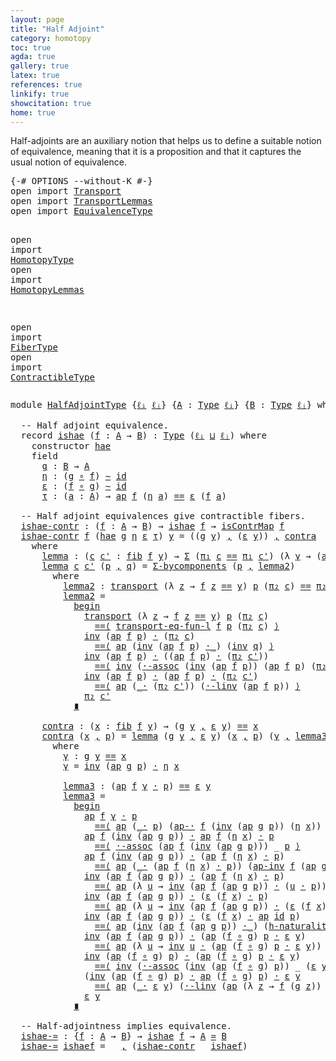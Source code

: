 ```yaml
---
layout: page
title: "Half Adjoint"
category: homotopy
toc: true
agda: true
gallery: true
latex: true
references: true
linkify: true
showcitation: true
home: true
---
```


Half-adjoints are an auxiliary notion that helps us to define a suitable notion
of equivalence, meaning that it is a proposition and that it captures the usual
notion of equivalence.

<div class="hide" >
<pre class="Agda">
<a id="389" class="Symbol">{-#</a> <a id="393" class="Keyword">OPTIONS</a> <a id="401" class="Pragma">--without-K</a> <a id="413" class="Symbol">#-}</a>
<a id="417" class="Keyword">open</a> <a id="422" class="Keyword">import</a> <a id="429" href="Transport.html" class="Module">Transport</a>
<a id="439" class="Keyword">open</a> <a id="444" class="Keyword">import</a> <a id="451" href="TransportLemmas.html" class="Module">TransportLemmas</a>
<a id="467" class="Keyword">open</a> <a id="472" class="Keyword">import</a> <a id="479" href="EquivalenceType.html" class="Module">EquivalenceType</a>

<a id="496" class="Keyword">open</a> <a id="501" class="Keyword">import</a> <a id="508" href="HomotopyType.html" class="Module">HomotopyType</a>
<a id="521" class="Keyword">open</a> <a id="526" class="Keyword">import</a> <a id="533" href="HomotopyLemmas.html" class="Module">HomotopyLemmas</a>

<a id="549" class="Keyword">open</a> <a id="554" class="Keyword">import</a> <a id="561" href="FiberType.html" class="Module">FiberType</a>
<a id="571" class="Keyword">open</a> <a id="576" class="Keyword">import</a> <a id="583" href="ContractibleType.html" class="Module">ContractibleType</a>
</pre>
</div>

<pre class="Agda">
<a id="632" class="Keyword">module</a> <a id="639" href="HalfAdjointType.html" class="Module">HalfAdjointType</a> <a id="655" class="Symbol">{</a><a id="656" href="HalfAdjointType.html#656" class="Bound">ℓᵢ</a> <a id="659" href="HalfAdjointType.html#659" class="Bound">ℓⱼ</a><a id="661" class="Symbol">}</a> <a id="663" class="Symbol">{</a><a id="664" href="HalfAdjointType.html#664" class="Bound">A</a> <a id="666" class="Symbol">:</a> <a id="668" href="Intro.html#1442" class="Function">Type</a> <a id="673" href="HalfAdjointType.html#656" class="Bound">ℓᵢ</a><a id="675" class="Symbol">}</a> <a id="677" class="Symbol">{</a><a id="678" href="HalfAdjointType.html#678" class="Bound">B</a> <a id="680" class="Symbol">:</a> <a id="682" href="Intro.html#1442" class="Function">Type</a> <a id="687" href="HalfAdjointType.html#659" class="Bound">ℓⱼ</a><a id="689" class="Symbol">}</a> <a id="691" class="Keyword">where</a>

  <a id="700" class="Comment">-- Half adjoint eq</a><a id="718" class="Comment">u</a><a id="719" class="Comment">i</a><a id="720" class="Comment">v</a><a id="721" class="Comment">ale</a><a id="724" class="Comment">n</a><a id="725" class="Comment">c</a><a id="726" class="Comment">e.</a><a id="728" class="Function">
  re</a><a id="733" class="Keyword">c</a><a id="734" class="Bound">o</a><a id="735" class="Keyword">rd</a> <a id="ishae"></a><a id="738" href="HalfAdjointType.html#738" class="Record">ishae</a> <a id="744" class="Symbol">(</a><a id="745" href="HalfAdjointType.html#745" class="Bound">f</a> <a id="747" class="Symbol">:</a> <a id="749" href="HalfAdjointType.html#664" class="Bound">A</a> <a id="751" class="Symbol">→</a> <a id="753" href="HalfAdjointType.html#678" class="Bound">B</a><a id="754" class="Symbol">)</a> <a id="756" class="Symbol">:</a> <a id="758" href="Intro.html#1442" class="Function">Type</a> <a id="763" class="Symbol">(</a><a id="764" href="HalfAdjointType.html#656" class="Bound">ℓᵢ</a> <a id="767" href="Agda.Primitive.html#657" class="Primitive Operator">⊔</a> <a id="769" href="HalfAdjointType.html#659" class="Bound">ℓⱼ</a><a id="771" class="Symbol">)</a> <a id="773" class="Keyword">where</a>
    <a id="783" class="Keyword">constructor</a> <a id="ishae.hae"></a><a id="795" href="HalfAdjointType.html#795" class="InductiveConstructor">hae</a>
    <a id="803" class="Keyword">field</a>
      <a id="ishae.g"></a><a id="815" href="HalfAdjointType.html#815" class="Field">g</a> <a id="817" class="Symbol">:</a> <a id="819" href="HalfAdjointType.html#678" class="Bound">B</a> <a id="821" class="Symbol">→</a> <a id="823" href="HalfAdjointType.html#664" class="Bound">A</a>
      <a id="ishae.η"></a><a id="831" href="HalfAdjointType.html#831" class="Field">η</a> <a id="833" class="Symbol">:</a> <a id="835" class="Symbol">(</a><a id="836" href="HalfAdjointType.html#815" class="Field">g</a> <a id="838" href="BasicFunctions.html#910" class="Function Operator">∘</a> <a id="840" href="HalfAdjointType.html#745" class="Bound">f</a><a id="841" class="Symbol">)</a> <a id="843" href="HomotopyType.html#987" class="Function Operator">∼</a> <a id="845" href="BasicFunctions.html#364" class="Function">id</a>
      <a id="ishae.ε"></a><a id="854" href="HalfAdjointType.html#854" class="Field">ε</a> <a id="856" class="Symbol">:</a> <a id="858" class="Symbol">(</a><a id="859" href="HalfAdjointType.html#745" class="Bound">f</a> <a id="861" href="BasicFunctions.html#910" class="Function Operator">∘</a> <a id="863" href="HalfAdjointType.html#815" class="Field">g</a><a id="864" class="Symbol">)</a> <a id="866" href="HomotopyType.html#987" class="Function Operator">∼</a> <a id="868" href="BasicFunctions.html#364" class="Function">id</a>
      <a id="ishae.τ"></a><a id="877" href="HalfAdjointType.html#877" class="Field">τ</a> <a id="879" class="Symbol">:</a> <a id="881" class="Symbol">(</a><a id="882" href="HalfAdjointType.html#882" class="Bound">a</a> <a id="884" class="Symbol">:</a> <a id="886" href="HalfAdjointType.html#664" class="Bound">A</a><a id="887" class="Symbol">)</a> <a id="889" class="Symbol">→</a> <a id="891" href="AlgebraOnPaths.html#454" class="Function">ap</a> <a id="894" href="HalfAdjointType.html#745" class="Bound">f</a> <a id="896" class="Symbol">(</a><a id="897" href="HalfAdjointType.html#831" class="Field">η</a> <a id="899" href="HalfAdjointType.html#882" class="Bound">a</a><a id="900" class="Symbol">)</a> <a id="902" href="EqualityType.html#931" class="Datatype Operator">==</a> <a id="905" href="HalfAdjointType.html#854" class="Field">ε</a> <a id="907" class="Symbol">(</a><a id="908" href="HalfAdjointType.html#745" class="Bound">f</a> <a id="910" href="HalfAdjointType.html#882" class="Bound">a</a><a id="911" class="Symbol">)</a>

  <a id="916" class="Comment">-- Half adjoint equivalences give contractible fibers.</a>
  <a id="ishae-contr"></a><a id="973" href="HalfAdjointType.html#973" class="Function">ishae-contr</a> <a id="985" class="Symbol">:</a> <a id="987" class="Symbol">(</a><a id="988" href="HalfAdjointType.html#988" class="Bound">f</a> <a id="990" class="Symbol">:</a> <a id="992" href="HalfAdjointType.html#664" class="Bound">A</a> <a id="994" class="Symbol">→</a> <a id="996" href="HalfAdjointType.html#678" class="Bound">B</a><a id="997" class="Symbol">)</a> <a id="999" class="Symbol">→</a> <a id="1001" href="HalfAdjointType.html#738" class="Record">ishae</a> <a id="1007" href="HalfAdjointType.html#988" class="Bound">f</a> <a id="1009" class="Symbol">→</a> <a id="1011" href="ContractibleType.html#1048" class="Function">isContrMap</a> <a id="1022" href="HalfAdjointType.html#988" class="Bound">f</a>
  <a id="1026" href="HalfAdjointType.html#973" class="Function">ishae-contr</a> <a id="1038" href="HalfAdjointType.html#1038" class="Bound">f</a> <a id="1040" class="Symbol">(</a><a id="1041" href="HalfAdjointType.html#795" class="InductiveConstructor">hae</a> <a id="1045" href="HalfAdjointType.html#1045" class="Bound">g</a> <a id="1047" href="HalfAdjointType.html#1047" class="Bound">η</a> <a id="1049" href="HalfAdjointType.html#1049" class="Bound">ε</a> <a id="1051" href="HalfAdjointType.html#1051" class="Bound">τ</a><a id="1052" class="Symbol">)</a> <a id="1054" href="HalfAdjointType.html#1054" class="Bound">y</a> <a id="1056" class="Symbol">=</a> <a id="1058" class="Symbol">((</a><a id="1060" href="HalfAdjointType.html#1045" class="Bound">g</a> <a id="1062" href="HalfAdjointType.html#1054" class="Bound">y</a><a id="1063" class="Symbol">)</a> <a id="1065" href="BasicTypes.html#1479" class="InductiveConstructor Operator">,</a> <a id="1067" class="Symbol">(</a><a id="1068" href="HalfAdjointType.html#1049" class="Bound">ε</a> <a id="1070" href="HalfAdjointType.html#1054" class="Bound">y</a><a id="1071" class="Symbol">))</a> <a id="1074" href="BasicTypes.html#1479" class="InductiveConstructor Operator">,</a> <a id="1076" href="HalfAdjointType.html#1809" class="Function">contra</a>
    <a id="1087" class="Keyword">where</a>
      <a id="1099" href="HalfAdjointType.html#1099" class="Function">lemma</a> <a id="1105" class="Symbol">:</a> <a id="1107" class="Symbol">(</a><a id="1108" href="HalfAdjointType.html#1108" class="Bound">c</a> <a id="1110" href="HalfAdjointType.html#1110" class="Bound">c&#39;</a> <a id="1113" class="Symbol">:</a> <a id="1115" href="FiberType.html#434" class="Function">fib</a> <a id="1119" href="HalfAdjointType.html#1038" class="Bound">f</a> <a id="1121" href="HalfAdjointType.html#1054" class="Bound">y</a><a id="1122" class="Symbol">)</a> <a id="1124" class="Symbol">→</a> <a id="1126" href="BasicTypes.html#1401" class="Record">Σ</a> <a id="1128" class="Symbol">(</a><a id="1129" href="BasicTypes.html#1495" class="Field">π₁</a> <a id="1132" href="HalfAdjointType.html#1108" class="Bound">c</a> <a id="1134" href="EqualityType.html#931" class="Datatype Operator">==</a> <a id="1137" href="BasicTypes.html#1495" class="Field">π₁</a> <a id="1140" href="HalfAdjointType.html#1110" class="Bound">c&#39;</a><a id="1142" class="Symbol">)</a> <a id="1144" class="Symbol">(λ</a> <a id="1147" href="HalfAdjointType.html#1147" class="Bound">γ</a> <a id="1149" class="Symbol">→</a> <a id="1151" class="Symbol">(</a><a id="1152" href="AlgebraOnPaths.html#454" class="Function">ap</a> <a id="1155" href="HalfAdjointType.html#1038" class="Bound">f</a> <a id="1157" href="HalfAdjointType.html#1147" class="Bound">γ</a><a id="1158" class="Symbol">)</a> <a id="1160" href="EqualityType.html#2151" class="Function Operator">·</a> <a id="1162" href="BasicTypes.html#1506" class="Field">π₂</a> <a id="1165" href="HalfAdjointType.html#1110" class="Bound">c&#39;</a> <a id="1168" href="EqualityType.html#931" class="Datatype Operator">==</a> <a id="1171" href="BasicTypes.html#1506" class="Field">π₂</a> <a id="1174" href="HalfAdjointType.html#1108" class="Bound">c</a><a id="1175" class="Symbol">)</a> <a id="1177" class="Symbol">→</a> <a id="1179" href="HalfAdjointType.html#1108" class="Bound">c</a> <a id="1181" href="EqualityType.html#931" class="Datatype Operator">==</a> <a id="1184" href="HalfAdjointType.html#1110" class="Bound">c&#39;</a>
      <a id="1193" href="HalfAdjointType.html#1099" class="Function">lemma</a> <a id="1199" href="HalfAdjointType.html#1199" class="Bound">c</a> <a id="1201" href="HalfAdjointType.html#1201" class="Bound">c&#39;</a> <a id="1204" class="Symbol">(</a><a id="1205" href="HalfAdjointType.html#1205" class="Bound">p</a> <a id="1207" href="BasicTypes.html#1479" class="InductiveConstructor Operator">,</a> <a id="1209" href="HalfAdjointType.html#1209" class="Bound">q</a><a id="1210" class="Symbol">)</a> <a id="1212" class="Symbol">=</a> <a id="1214" href="TransportLemmas.html#8769" class="Function">Σ-bycomponents</a> <a id="1229" class="Symbol">(</a><a id="1230" href="HalfAdjointType.html#1205" class="Bound">p</a> <a id="1232" href="BasicTypes.html#1479" class="InductiveConstructor Operator">,</a> <a id="1234" href="HalfAdjointType.html#1266" class="Function">lemma2</a><a id="1240" class="Symbol">)</a>
        <a id="1250" class="Keyword">where</a>
          <a id="1266" href="HalfAdjointType.html#1266" class="Function">lemma2</a> <a id="1273" class="Symbol">:</a> <a id="1275" href="Transport.html#473" class="Function">transport</a> <a id="1285" class="Symbol">(λ</a> <a id="1288" href="HalfAdjointType.html#1288" class="Bound">z</a> <a id="1290" class="Symbol">→</a> <a id="1292" href="HalfAdjointType.html#1038" class="Bound">f</a> <a id="1294" href="HalfAdjointType.html#1288" class="Bound">z</a> <a id="1296" href="EqualityType.html#931" class="Datatype Operator">==</a> <a id="1299" href="HalfAdjointType.html#1054" class="Bound">y</a><a id="1300" class="Symbol">)</a> <a id="1302" href="HalfAdjointType.html#1205" class="Bound">p</a> <a id="1304" class="Symbol">(</a><a id="1305" href="BasicTypes.html#1506" class="Field">π₂</a> <a id="1308" href="HalfAdjointType.html#1199" class="Bound">c</a><a id="1309" class="Symbol">)</a> <a id="1311" href="EqualityType.html#931" class="Datatype Operator">==</a> <a id="1314" href="BasicTypes.html#1506" class="Field">π₂</a> <a id="1317" href="HalfAdjointType.html#1201" class="Bound">c&#39;</a>
          <a id="1330" href="HalfAdjointType.html#1266" class="Function">lemma2</a> <a id="1337" class="Symbol">=</a>
            <a id="1351" href="EqualityType.html#4279" class="Function Operator">begin</a>
              <a id="1371" href="Transport.html#473" class="Function">transport</a> <a id="1381" class="Symbol">(λ</a> <a id="1384" href="HalfAdjointType.html#1384" class="Bound">z</a> <a id="1386" class="Symbol">→</a> <a id="1388" href="HalfAdjointType.html#1038" class="Bound">f</a> <a id="1390" href="HalfAdjointType.html#1384" class="Bound">z</a> <a id="1392" href="EqualityType.html#931" class="Datatype Operator">==</a> <a id="1395" href="HalfAdjointType.html#1054" class="Bound">y</a><a id="1396" class="Symbol">)</a> <a id="1398" href="HalfAdjointType.html#1205" class="Bound">p</a> <a id="1400" class="Symbol">(</a><a id="1401" href="BasicTypes.html#1506" class="Field">π₂</a> <a id="1404" href="HalfAdjointType.html#1199" class="Bound">c</a><a id="1405" class="Symbol">)</a>
                <a id="1423" href="EqualityType.html#4007" class="Function Operator">==⟨</a> <a id="1427" href="TransportLemmas.html#3132" class="Function">transport-eq-fun-l</a> <a id="1446" href="HalfAdjointType.html#1038" class="Bound">f</a> <a id="1448" href="HalfAdjointType.html#1205" class="Bound">p</a> <a id="1450" class="Symbol">(</a><a id="1451" href="BasicTypes.html#1506" class="Field">π₂</a> <a id="1454" href="HalfAdjointType.html#1199" class="Bound">c</a><a id="1455" class="Symbol">)</a> <a id="1457" href="EqualityType.html#4007" class="Function Operator">⟩</a>
              <a id="1473" href="EqualityType.html#2412" class="Function">inv</a> <a id="1477" class="Symbol">(</a><a id="1478" href="AlgebraOnPaths.html#454" class="Function">ap</a> <a id="1481" href="HalfAdjointType.html#1038" class="Bound">f</a> <a id="1483" href="HalfAdjointType.html#1205" class="Bound">p</a><a id="1484" class="Symbol">)</a> <a id="1486" href="EqualityType.html#2151" class="Function Operator">·</a> <a id="1488" class="Symbol">(</a><a id="1489" href="BasicTypes.html#1506" class="Field">π₂</a> <a id="1492" href="HalfAdjointType.html#1199" class="Bound">c</a><a id="1493" class="Symbol">)</a>
                <a id="1511" href="EqualityType.html#4007" class="Function Operator">==⟨</a> <a id="1515" href="AlgebraOnPaths.html#454" class="Function">ap</a> <a id="1518" class="Symbol">(</a><a id="1519" href="EqualityType.html#2412" class="Function">inv</a> <a id="1523" class="Symbol">(</a><a id="1524" href="AlgebraOnPaths.html#454" class="Function">ap</a> <a id="1527" href="HalfAdjointType.html#1038" class="Bound">f</a> <a id="1529" href="HalfAdjointType.html#1205" class="Bound">p</a><a id="1530" class="Symbol">)</a> <a id="1532" href="EqualityType.html#2151" class="Function Operator">·_</a><a id="1534" class="Symbol">)</a> <a id="1536" class="Symbol">(</a><a id="1537" href="EqualityType.html#2412" class="Function">inv</a> <a id="1541" href="HalfAdjointType.html#1209" class="Bound">q</a><a id="1542" class="Symbol">)</a> <a id="1544" href="EqualityType.html#4007" class="Function Operator">⟩</a>
              <a id="1560" href="EqualityType.html#2412" class="Function">inv</a> <a id="1564" class="Symbol">(</a><a id="1565" href="AlgebraOnPaths.html#454" class="Function">ap</a> <a id="1568" href="HalfAdjointType.html#1038" class="Bound">f</a> <a id="1570" href="HalfAdjointType.html#1205" class="Bound">p</a><a id="1571" class="Symbol">)</a> <a id="1573" href="EqualityType.html#2151" class="Function Operator">·</a> <a id="1575" class="Symbol">((</a><a id="1577" href="AlgebraOnPaths.html#454" class="Function">ap</a> <a id="1580" href="HalfAdjointType.html#1038" class="Bound">f</a> <a id="1582" href="HalfAdjointType.html#1205" class="Bound">p</a><a id="1583" class="Symbol">)</a> <a id="1585" href="EqualityType.html#2151" class="Function Operator">·</a> <a id="1587" class="Symbol">(</a><a id="1588" href="BasicTypes.html#1506" class="Field">π₂</a> <a id="1591" href="HalfAdjointType.html#1201" class="Bound">c&#39;</a><a id="1593" class="Symbol">))</a>
                <a id="1612" href="EqualityType.html#4007" class="Function Operator">==⟨</a> <a id="1616" href="EqualityType.html#2412" class="Function">inv</a> <a id="1620" class="Symbol">(</a><a id="1621" href="AlgebraOnPaths.html#3569" class="Function">·-assoc</a> <a id="1629" class="Symbol">(</a><a id="1630" href="EqualityType.html#2412" class="Function">inv</a> <a id="1634" class="Symbol">(</a><a id="1635" href="AlgebraOnPaths.html#454" class="Function">ap</a> <a id="1638" href="HalfAdjointType.html#1038" class="Bound">f</a> <a id="1640" href="HalfAdjointType.html#1205" class="Bound">p</a><a id="1641" class="Symbol">))</a> <a id="1644" class="Symbol">(</a><a id="1645" href="AlgebraOnPaths.html#454" class="Function">ap</a> <a id="1648" href="HalfAdjointType.html#1038" class="Bound">f</a> <a id="1650" href="HalfAdjointType.html#1205" class="Bound">p</a><a id="1651" class="Symbol">)</a> <a id="1653" class="Symbol">(</a><a id="1654" href="BasicTypes.html#1506" class="Field">π₂</a> <a id="1657" href="HalfAdjointType.html#1201" class="Bound">c&#39;</a><a id="1659" class="Symbol">))</a> <a id="1662" href="EqualityType.html#4007" class="Function Operator">⟩</a>
              <a id="1678" href="EqualityType.html#2412" class="Function">inv</a> <a id="1682" class="Symbol">(</a><a id="1683" href="AlgebraOnPaths.html#454" class="Function">ap</a> <a id="1686" href="HalfAdjointType.html#1038" class="Bound">f</a> <a id="1688" href="HalfAdjointType.html#1205" class="Bound">p</a><a id="1689" class="Symbol">)</a> <a id="1691" href="EqualityType.html#2151" class="Function Operator">·</a> <a id="1693" class="Symbol">(</a><a id="1694" href="AlgebraOnPaths.html#454" class="Function">ap</a> <a id="1697" href="HalfAdjointType.html#1038" class="Bound">f</a> <a id="1699" href="HalfAdjointType.html#1205" class="Bound">p</a><a id="1700" class="Symbol">)</a> <a id="1702" href="EqualityType.html#2151" class="Function Operator">·</a> <a id="1704" class="Symbol">(</a><a id="1705" href="BasicTypes.html#1506" class="Field">π₂</a> <a id="1708" href="HalfAdjointType.html#1201" class="Bound">c&#39;</a><a id="1710" class="Symbol">)</a>
                <a id="1728" href="EqualityType.html#4007" class="Function Operator">==⟨</a> <a id="1732" href="AlgebraOnPaths.html#454" class="Function">ap</a> <a id="1735" class="Symbol">(</a><a id="1736" href="EqualityType.html#2151" class="Function Operator">_·</a> <a id="1739" class="Symbol">(</a><a id="1740" href="BasicTypes.html#1506" class="Field">π₂</a> <a id="1743" href="HalfAdjointType.html#1201" class="Bound">c&#39;</a><a id="1745" class="Symbol">))</a> <a id="1748" class="Symbol">(</a><a id="1749" href="AlgebraOnPaths.html#3069" class="Function">·-linv</a> <a id="1756" class="Symbol">(</a><a id="1757" href="AlgebraOnPaths.html#454" class="Function">ap</a> <a id="1760" href="HalfAdjointType.html#1038" class="Bound">f</a> <a id="1762" href="HalfAdjointType.html#1205" class="Bound">p</a><a id="1763" class="Symbol">))</a> <a id="1766" href="EqualityType.html#4007" class="Function Operator">⟩</a>
              <a id="1782" href="BasicTypes.html#1506" class="Field">π₂</a> <a id="1785" href="HalfAdjointType.html#1201" class="Bound">c&#39;</a>
            <a id="1800" href="EqualityType.html#4176" class="Function Operator">∎</a>

      <a id="1809" href="HalfAdjointType.html#1809" class="Function">contra</a> <a id="1816" class="Symbol">:</a> <a id="1818" class="Symbol">(</a><a id="1819" href="HalfAdjointType.html#1819" class="Bound">x</a> <a id="1821" class="Symbol">:</a> <a id="1823" href="FiberType.html#434" class="Function">fib</a> <a id="1827" href="HalfAdjointType.html#1038" class="Bound">f</a> <a id="1829" href="HalfAdjointType.html#1054" class="Bound">y</a><a id="1830" class="Symbol">)</a> <a id="1832" class="Symbol">→</a> <a id="1834" class="Symbol">(</a><a id="1835" href="HalfAdjointType.html#1045" class="Bound">g</a> <a id="1837" href="HalfAdjointType.html#1054" class="Bound">y</a> <a id="1839" href="BasicTypes.html#1479" class="InductiveConstructor Operator">,</a> <a id="1841" href="HalfAdjointType.html#1049" class="Bound">ε</a> <a id="1843" href="HalfAdjointType.html#1054" class="Bound">y</a><a id="1844" class="Symbol">)</a> <a id="1846" href="EqualityType.html#931" class="Datatype Operator">==</a> <a id="1849" href="HalfAdjointType.html#1819" class="Bound">x</a>
      <a id="1857" href="HalfAdjointType.html#1809" class="Function">contra</a> <a id="1864" class="Symbol">(</a><a id="1865" href="HalfAdjointType.html#1865" class="Bound">x</a> <a id="1867" href="BasicTypes.html#1479" class="InductiveConstructor Operator">,</a> <a id="1869" href="HalfAdjointType.html#1869" class="Bound">p</a><a id="1870" class="Symbol">)</a> <a id="1872" class="Symbol">=</a> <a id="1874" href="HalfAdjointType.html#1099" class="Function">lemma</a> <a id="1880" class="Symbol">(</a><a id="1881" href="HalfAdjointType.html#1045" class="Bound">g</a> <a id="1883" href="HalfAdjointType.html#1054" class="Bound">y</a> <a id="1885" href="BasicTypes.html#1479" class="InductiveConstructor Operator">,</a> <a id="1887" href="HalfAdjointType.html#1049" class="Bound">ε</a> <a id="1889" href="HalfAdjointType.html#1054" class="Bound">y</a><a id="1890" class="Symbol">)</a> <a id="1892" class="Symbol">(</a><a id="1893" href="HalfAdjointType.html#1865" class="Bound">x</a> <a id="1895" href="BasicTypes.html#1479" class="InductiveConstructor Operator">,</a> <a id="1897" href="HalfAdjointType.html#1869" class="Bound">p</a><a id="1898" class="Symbol">)</a> <a id="1900" class="Symbol">(</a><a id="1901" href="HalfAdjointType.html#1937" class="Function">γ</a> <a id="1903" href="BasicTypes.html#1479" class="InductiveConstructor Operator">,</a> <a id="1905" href="HalfAdjointType.html#1994" class="Function">lemma3</a><a id="1911" class="Symbol">)</a>
        <a id="1921" class="Keyword">where</a>
          <a id="1937" href="HalfAdjointType.html#1937" class="Function">γ</a> <a id="1939" class="Symbol">:</a> <a id="1941" href="HalfAdjointType.html#1045" class="Bound">g</a> <a id="1943" href="HalfAdjointType.html#1054" class="Bound">y</a> <a id="1945" href="EqualityType.html#931" class="Datatype Operator">==</a> <a id="1948" href="HalfAdjointType.html#1865" class="Bound">x</a>
          <a id="1960" href="HalfAdjointType.html#1937" class="Function">γ</a> <a id="1962" class="Symbol">=</a> <a id="1964" href="EqualityType.html#2412" class="Function">inv</a> <a id="1968" class="Symbol">(</a><a id="1969" href="AlgebraOnPaths.html#454" class="Function">ap</a> <a id="1972" href="HalfAdjointType.html#1045" class="Bound">g</a> <a id="1974" href="HalfAdjointType.html#1869" class="Bound">p</a><a id="1975" class="Symbol">)</a> <a id="1977" href="EqualityType.html#2151" class="Function Operator">·</a> <a id="1979" href="HalfAdjointType.html#1047" class="Bound">η</a> <a id="1981" href="HalfAdjointType.html#1865" class="Bound">x</a>

          <a id="1994" href="HalfAdjointType.html#1994" class="Function">lemma3</a> <a id="2001" class="Symbol">:</a> <a id="2003" class="Symbol">(</a><a id="2004" href="AlgebraOnPaths.html#454" class="Function">ap</a> <a id="2007" href="HalfAdjointType.html#1038" class="Bound">f</a> <a id="2009" href="HalfAdjointType.html#1937" class="Function">γ</a> <a id="2011" href="EqualityType.html#2151" class="Function Operator">·</a> <a id="2013" href="HalfAdjointType.html#1869" class="Bound">p</a><a id="2014" class="Symbol">)</a> <a id="2016" href="EqualityType.html#931" class="Datatype Operator">==</a> <a id="2019" href="HalfAdjointType.html#1049" class="Bound">ε</a> <a id="2021" href="HalfAdjointType.html#1054" class="Bound">y</a>
          <a id="2033" href="HalfAdjointType.html#1994" class="Function">lemma3</a> <a id="2040" class="Symbol">=</a>
            <a id="2054" href="EqualityType.html#4279" class="Function Operator">begin</a>
              <a id="2074" href="AlgebraOnPaths.html#454" class="Function">ap</a> <a id="2077" href="HalfAdjointType.html#1038" class="Bound">f</a> <a id="2079" href="HalfAdjointType.html#1937" class="Function">γ</a> <a id="2081" href="EqualityType.html#2151" class="Function Operator">·</a> <a id="2083" href="HalfAdjointType.html#1869" class="Bound">p</a>
                <a id="2101" href="EqualityType.html#4007" class="Function Operator">==⟨</a> <a id="2105" href="AlgebraOnPaths.html#454" class="Function">ap</a> <a id="2108" class="Symbol">(</a><a id="2109" href="EqualityType.html#2151" class="Function Operator">_·</a> <a id="2112" href="HalfAdjointType.html#1869" class="Bound">p</a><a id="2113" class="Symbol">)</a> <a id="2115" class="Symbol">(</a><a id="2116" href="AlgebraOnPaths.html#1491" class="Function">ap-·</a> <a id="2121" href="HalfAdjointType.html#1038" class="Bound">f</a> <a id="2123" class="Symbol">(</a><a id="2124" href="EqualityType.html#2412" class="Function">inv</a> <a id="2128" class="Symbol">(</a><a id="2129" href="AlgebraOnPaths.html#454" class="Function">ap</a> <a id="2132" href="HalfAdjointType.html#1045" class="Bound">g</a> <a id="2134" href="HalfAdjointType.html#1869" class="Bound">p</a><a id="2135" class="Symbol">))</a> <a id="2138" class="Symbol">(</a><a id="2139" href="HalfAdjointType.html#1047" class="Bound">η</a> <a id="2141" href="HalfAdjointType.html#1865" class="Bound">x</a><a id="2142" class="Symbol">))</a> <a id="2145" href="EqualityType.html#4007" class="Function Operator">⟩</a>
              <a id="2161" href="AlgebraOnPaths.html#454" class="Function">ap</a> <a id="2164" href="HalfAdjointType.html#1038" class="Bound">f</a> <a id="2166" class="Symbol">(</a><a id="2167" href="EqualityType.html#2412" class="Function">inv</a> <a id="2171" class="Symbol">(</a><a id="2172" href="AlgebraOnPaths.html#454" class="Function">ap</a> <a id="2175" href="HalfAdjointType.html#1045" class="Bound">g</a> <a id="2177" href="HalfAdjointType.html#1869" class="Bound">p</a><a id="2178" class="Symbol">))</a> <a id="2181" href="EqualityType.html#2151" class="Function Operator">·</a> <a id="2183" href="AlgebraOnPaths.html#454" class="Function">ap</a> <a id="2186" href="HalfAdjointType.html#1038" class="Bound">f</a> <a id="2188" class="Symbol">(</a><a id="2189" href="HalfAdjointType.html#1047" class="Bound">η</a> <a id="2191" href="HalfAdjointType.html#1865" class="Bound">x</a><a id="2192" class="Symbol">)</a> <a id="2194" href="EqualityType.html#2151" class="Function Operator">·</a> <a id="2196" href="HalfAdjointType.html#1869" class="Bound">p</a>
                <a id="2214" href="EqualityType.html#4007" class="Function Operator">==⟨</a> <a id="2218" href="AlgebraOnPaths.html#3569" class="Function">·-assoc</a> <a id="2226" class="Symbol">(</a><a id="2227" href="AlgebraOnPaths.html#454" class="Function">ap</a> <a id="2230" href="HalfAdjointType.html#1038" class="Bound">f</a> <a id="2232" class="Symbol">(</a><a id="2233" href="EqualityType.html#2412" class="Function">inv</a> <a id="2237" class="Symbol">(</a><a id="2238" href="AlgebraOnPaths.html#454" class="Function">ap</a> <a id="2241" href="HalfAdjointType.html#1045" class="Bound">g</a> <a id="2243" href="HalfAdjointType.html#1869" class="Bound">p</a><a id="2244" class="Symbol">)))</a> <a id="2248" class="Symbol">_</a> <a id="2250" href="HalfAdjointType.html#1869" class="Bound">p</a> <a id="2252" href="EqualityType.html#4007" class="Function Operator">⟩</a>
              <a id="2268" href="AlgebraOnPaths.html#454" class="Function">ap</a> <a id="2271" href="HalfAdjointType.html#1038" class="Bound">f</a> <a id="2273" class="Symbol">(</a><a id="2274" href="EqualityType.html#2412" class="Function">inv</a> <a id="2278" class="Symbol">(</a><a id="2279" href="AlgebraOnPaths.html#454" class="Function">ap</a> <a id="2282" href="HalfAdjointType.html#1045" class="Bound">g</a> <a id="2284" href="HalfAdjointType.html#1869" class="Bound">p</a><a id="2285" class="Symbol">))</a> <a id="2288" href="EqualityType.html#2151" class="Function Operator">·</a> <a id="2290" class="Symbol">(</a><a id="2291" href="AlgebraOnPaths.html#454" class="Function">ap</a> <a id="2294" href="HalfAdjointType.html#1038" class="Bound">f</a> <a id="2296" class="Symbol">(</a><a id="2297" href="HalfAdjointType.html#1047" class="Bound">η</a> <a id="2299" href="HalfAdjointType.html#1865" class="Bound">x</a><a id="2300" class="Symbol">)</a> <a id="2302" href="EqualityType.html#2151" class="Function Operator">·</a> <a id="2304" href="HalfAdjointType.html#1869" class="Bound">p</a><a id="2305" class="Symbol">)</a>
                <a id="2323" href="EqualityType.html#4007" class="Function Operator">==⟨</a> <a id="2327" href="AlgebraOnPaths.html#454" class="Function">ap</a> <a id="2330" class="Symbol">(</a><a id="2331" href="EqualityType.html#2151" class="Function Operator">_·</a> <a id="2334" class="Symbol">(</a><a id="2335" href="AlgebraOnPaths.html#454" class="Function">ap</a> <a id="2338" href="HalfAdjointType.html#1038" class="Bound">f</a> <a id="2340" class="Symbol">(</a><a id="2341" href="HalfAdjointType.html#1047" class="Bound">η</a> <a id="2343" href="HalfAdjointType.html#1865" class="Bound">x</a><a id="2344" class="Symbol">)</a> <a id="2346" href="EqualityType.html#2151" class="Function Operator">·</a> <a id="2348" href="HalfAdjointType.html#1869" class="Bound">p</a><a id="2349" class="Symbol">))</a> <a id="2352" class="Symbol">(</a><a id="2353" href="AlgebraOnPaths.html#1758" class="Function">ap-inv</a> <a id="2360" href="HalfAdjointType.html#1038" class="Bound">f</a> <a id="2362" class="Symbol">(</a><a id="2363" href="AlgebraOnPaths.html#454" class="Function">ap</a> <a id="2366" href="HalfAdjointType.html#1045" class="Bound">g</a> <a id="2368" href="HalfAdjointType.html#1869" class="Bound">p</a><a id="2369" class="Symbol">))</a> <a id="2372" href="EqualityType.html#4007" class="Function Operator">⟩</a>
              <a id="2388" href="EqualityType.html#2412" class="Function">inv</a> <a id="2392" class="Symbol">(</a><a id="2393" href="AlgebraOnPaths.html#454" class="Function">ap</a> <a id="2396" href="HalfAdjointType.html#1038" class="Bound">f</a> <a id="2398" class="Symbol">(</a><a id="2399" href="AlgebraOnPaths.html#454" class="Function">ap</a> <a id="2402" href="HalfAdjointType.html#1045" class="Bound">g</a> <a id="2404" href="HalfAdjointType.html#1869" class="Bound">p</a><a id="2405" class="Symbol">))</a> <a id="2408" href="EqualityType.html#2151" class="Function Operator">·</a> <a id="2410" class="Symbol">(</a><a id="2411" href="AlgebraOnPaths.html#454" class="Function">ap</a> <a id="2414" href="HalfAdjointType.html#1038" class="Bound">f</a> <a id="2416" class="Symbol">(</a><a id="2417" href="HalfAdjointType.html#1047" class="Bound">η</a> <a id="2419" href="HalfAdjointType.html#1865" class="Bound">x</a><a id="2420" class="Symbol">)</a> <a id="2422" href="EqualityType.html#2151" class="Function Operator">·</a> <a id="2424" href="HalfAdjointType.html#1869" class="Bound">p</a><a id="2425" class="Symbol">)</a>
                <a id="2443" href="EqualityType.html#4007" class="Function Operator">==⟨</a> <a id="2447" href="AlgebraOnPaths.html#454" class="Function">ap</a> <a id="2450" class="Symbol">(λ</a> <a id="2453" href="HalfAdjointType.html#2453" class="Bound">u</a> <a id="2455" class="Symbol">→</a> <a id="2457" href="EqualityType.html#2412" class="Function">inv</a> <a id="2461" class="Symbol">(</a><a id="2462" href="AlgebraOnPaths.html#454" class="Function">ap</a> <a id="2465" href="HalfAdjointType.html#1038" class="Bound">f</a> <a id="2467" class="Symbol">(</a><a id="2468" href="AlgebraOnPaths.html#454" class="Function">ap</a> <a id="2471" href="HalfAdjointType.html#1045" class="Bound">g</a> <a id="2473" href="HalfAdjointType.html#1869" class="Bound">p</a><a id="2474" class="Symbol">))</a> <a id="2477" href="EqualityType.html#2151" class="Function Operator">·</a> <a id="2479" class="Symbol">(</a><a id="2480" href="HalfAdjointType.html#2453" class="Bound">u</a> <a id="2482" href="EqualityType.html#2151" class="Function Operator">·</a> <a id="2484" href="HalfAdjointType.html#1869" class="Bound">p</a><a id="2485" class="Symbol">))</a> <a id="2488" class="Symbol">(</a><a id="2489" href="HalfAdjointType.html#1051" class="Bound">τ</a> <a id="2491" href="HalfAdjointType.html#1865" class="Bound">x</a><a id="2492" class="Symbol">)</a> <a id="2494" href="EqualityType.html#4007" class="Function Operator">⟩</a>
              <a id="2510" href="EqualityType.html#2412" class="Function">inv</a> <a id="2514" class="Symbol">(</a><a id="2515" href="AlgebraOnPaths.html#454" class="Function">ap</a> <a id="2518" href="HalfAdjointType.html#1038" class="Bound">f</a> <a id="2520" class="Symbol">(</a><a id="2521" href="AlgebraOnPaths.html#454" class="Function">ap</a> <a id="2524" href="HalfAdjointType.html#1045" class="Bound">g</a> <a id="2526" href="HalfAdjointType.html#1869" class="Bound">p</a><a id="2527" class="Symbol">))</a> <a id="2530" href="EqualityType.html#2151" class="Function Operator">·</a> <a id="2532" class="Symbol">(</a><a id="2533" href="HalfAdjointType.html#1049" class="Bound">ε</a> <a id="2535" class="Symbol">(</a><a id="2536" href="HalfAdjointType.html#1038" class="Bound">f</a> <a id="2538" href="HalfAdjointType.html#1865" class="Bound">x</a><a id="2539" class="Symbol">)</a> <a id="2541" href="EqualityType.html#2151" class="Function Operator">·</a> <a id="2543" href="HalfAdjointType.html#1869" class="Bound">p</a><a id="2544" class="Symbol">)</a>
                <a id="2562" href="EqualityType.html#4007" class="Function Operator">==⟨</a> <a id="2566" href="AlgebraOnPaths.html#454" class="Function">ap</a> <a id="2569" class="Symbol">(λ</a> <a id="2572" href="HalfAdjointType.html#2572" class="Bound">u</a> <a id="2574" class="Symbol">→</a> <a id="2576" href="EqualityType.html#2412" class="Function">inv</a> <a id="2580" class="Symbol">(</a><a id="2581" href="AlgebraOnPaths.html#454" class="Function">ap</a> <a id="2584" href="HalfAdjointType.html#1038" class="Bound">f</a> <a id="2586" class="Symbol">(</a><a id="2587" href="AlgebraOnPaths.html#454" class="Function">ap</a> <a id="2590" href="HalfAdjointType.html#1045" class="Bound">g</a> <a id="2592" href="HalfAdjointType.html#1869" class="Bound">p</a><a id="2593" class="Symbol">))</a> <a id="2596" href="EqualityType.html#2151" class="Function Operator">·</a> <a id="2598" class="Symbol">(</a><a id="2599" href="HalfAdjointType.html#1049" class="Bound">ε</a> <a id="2601" class="Symbol">(</a><a id="2602" href="HalfAdjointType.html#1038" class="Bound">f</a> <a id="2604" href="HalfAdjointType.html#1865" class="Bound">x</a><a id="2605" class="Symbol">)</a> <a id="2607" href="EqualityType.html#2151" class="Function Operator">·</a> <a id="2609" href="HalfAdjointType.html#2572" class="Bound">u</a><a id="2610" class="Symbol">))</a> <a id="2613" class="Symbol">(</a><a id="2614" href="EqualityType.html#2412" class="Function">inv</a> <a id="2618" class="Symbol">(</a><a id="2619" href="AlgebraOnPaths.html#2274" class="Function">ap-id</a> <a id="2625" href="HalfAdjointType.html#1869" class="Bound">p</a><a id="2626" class="Symbol">))</a> <a id="2629" href="EqualityType.html#4007" class="Function Operator">⟩</a>
              <a id="2645" href="EqualityType.html#2412" class="Function">inv</a> <a id="2649" class="Symbol">(</a><a id="2650" href="AlgebraOnPaths.html#454" class="Function">ap</a> <a id="2653" href="HalfAdjointType.html#1038" class="Bound">f</a> <a id="2655" class="Symbol">(</a><a id="2656" href="AlgebraOnPaths.html#454" class="Function">ap</a> <a id="2659" href="HalfAdjointType.html#1045" class="Bound">g</a> <a id="2661" href="HalfAdjointType.html#1869" class="Bound">p</a><a id="2662" class="Symbol">))</a> <a id="2665" href="EqualityType.html#2151" class="Function Operator">·</a> <a id="2667" class="Symbol">(</a><a id="2668" href="HalfAdjointType.html#1049" class="Bound">ε</a> <a id="2670" class="Symbol">(</a><a id="2671" href="HalfAdjointType.html#1038" class="Bound">f</a> <a id="2673" href="HalfAdjointType.html#1865" class="Bound">x</a><a id="2674" class="Symbol">)</a> <a id="2676" href="EqualityType.html#2151" class="Function Operator">·</a> <a id="2678" href="AlgebraOnPaths.html#454" class="Function">ap</a> <a id="2681" href="BasicFunctions.html#364" class="Function">id</a> <a id="2684" href="HalfAdjointType.html#1869" class="Bound">p</a><a id="2685" class="Symbol">)</a>
                <a id="2703" href="EqualityType.html#4007" class="Function Operator">==⟨</a> <a id="2707" href="AlgebraOnPaths.html#454" class="Function">ap</a> <a id="2710" class="Symbol">(</a><a id="2711" href="EqualityType.html#2412" class="Function">inv</a> <a id="2715" class="Symbol">(</a><a id="2716" href="AlgebraOnPaths.html#454" class="Function">ap</a> <a id="2719" href="HalfAdjointType.html#1038" class="Bound">f</a> <a id="2721" class="Symbol">(</a><a id="2722" href="AlgebraOnPaths.html#454" class="Function">ap</a> <a id="2725" href="HalfAdjointType.html#1045" class="Bound">g</a> <a id="2727" href="HalfAdjointType.html#1869" class="Bound">p</a><a id="2728" class="Symbol">))</a> <a id="2731" href="EqualityType.html#2151" class="Function Operator">·_</a><a id="2733" class="Symbol">)</a> <a id="2735" class="Symbol">(</a><a id="2736" href="HomotopyLemmas.html#1363" class="Function">h-naturality</a> <a id="2749" href="HalfAdjointType.html#1049" class="Bound">ε</a> <a id="2751" href="HalfAdjointType.html#1869" class="Bound">p</a><a id="2752" class="Symbol">)</a> <a id="2754" href="EqualityType.html#4007" class="Function Operator">⟩</a>
              <a id="2770" href="EqualityType.html#2412" class="Function">inv</a> <a id="2774" class="Symbol">(</a><a id="2775" href="AlgebraOnPaths.html#454" class="Function">ap</a> <a id="2778" href="HalfAdjointType.html#1038" class="Bound">f</a> <a id="2780" class="Symbol">(</a><a id="2781" href="AlgebraOnPaths.html#454" class="Function">ap</a> <a id="2784" href="HalfAdjointType.html#1045" class="Bound">g</a> <a id="2786" href="HalfAdjointType.html#1869" class="Bound">p</a><a id="2787" class="Symbol">))</a> <a id="2790" href="EqualityType.html#2151" class="Function Operator">·</a> <a id="2792" class="Symbol">(</a><a id="2793" href="AlgebraOnPaths.html#454" class="Function">ap</a> <a id="2796" class="Symbol">(</a><a id="2797" href="HalfAdjointType.html#1038" class="Bound">f</a> <a id="2799" href="BasicFunctions.html#910" class="Function Operator">∘</a> <a id="2801" href="HalfAdjointType.html#1045" class="Bound">g</a><a id="2802" class="Symbol">)</a> <a id="2804" href="HalfAdjointType.html#1869" class="Bound">p</a> <a id="2806" href="EqualityType.html#2151" class="Function Operator">·</a> <a id="2808" href="HalfAdjointType.html#1049" class="Bound">ε</a> <a id="2810" href="HalfAdjointType.html#1054" class="Bound">y</a><a id="2811" class="Symbol">)</a>
                <a id="2829" href="EqualityType.html#4007" class="Function Operator">==⟨</a> <a id="2833" href="AlgebraOnPaths.html#454" class="Function">ap</a> <a id="2836" class="Symbol">(λ</a> <a id="2839" href="HalfAdjointType.html#2839" class="Bound">u</a> <a id="2841" class="Symbol">→</a> <a id="2843" href="EqualityType.html#2412" class="Function">inv</a> <a id="2847" href="HalfAdjointType.html#2839" class="Bound">u</a> <a id="2849" href="EqualityType.html#2151" class="Function Operator">·</a> <a id="2851" class="Symbol">(</a><a id="2852" href="AlgebraOnPaths.html#454" class="Function">ap</a> <a id="2855" class="Symbol">(</a><a id="2856" href="HalfAdjointType.html#1038" class="Bound">f</a> <a id="2858" href="BasicFunctions.html#910" class="Function Operator">∘</a> <a id="2860" href="HalfAdjointType.html#1045" class="Bound">g</a><a id="2861" class="Symbol">)</a> <a id="2863" href="HalfAdjointType.html#1869" class="Bound">p</a> <a id="2865" href="EqualityType.html#2151" class="Function Operator">·</a> <a id="2867" href="HalfAdjointType.html#1049" class="Bound">ε</a> <a id="2869" href="HalfAdjointType.html#1054" class="Bound">y</a><a id="2870" class="Symbol">))</a> <a id="2873" class="Symbol">(</a><a id="2874" href="AlgebraOnPaths.html#2007" class="Function">ap-comp</a> <a id="2882" href="HalfAdjointType.html#1045" class="Bound">g</a> <a id="2884" href="HalfAdjointType.html#1038" class="Bound">f</a> <a id="2886" href="HalfAdjointType.html#1869" class="Bound">p</a><a id="2887" class="Symbol">)</a> <a id="2889" href="EqualityType.html#4007" class="Function Operator">⟩</a>
              <a id="2905" href="EqualityType.html#2412" class="Function">inv</a> <a id="2909" class="Symbol">(</a><a id="2910" href="AlgebraOnPaths.html#454" class="Function">ap</a> <a id="2913" class="Symbol">(</a><a id="2914" href="HalfAdjointType.html#1038" class="Bound">f</a> <a id="2916" href="BasicFunctions.html#910" class="Function Operator">∘</a> <a id="2918" href="HalfAdjointType.html#1045" class="Bound">g</a><a id="2919" class="Symbol">)</a> <a id="2921" href="HalfAdjointType.html#1869" class="Bound">p</a><a id="2922" class="Symbol">)</a> <a id="2924" href="EqualityType.html#2151" class="Function Operator">·</a> <a id="2926" class="Symbol">(</a><a id="2927" href="AlgebraOnPaths.html#454" class="Function">ap</a> <a id="2930" class="Symbol">(</a><a id="2931" href="HalfAdjointType.html#1038" class="Bound">f</a> <a id="2933" href="BasicFunctions.html#910" class="Function Operator">∘</a> <a id="2935" href="HalfAdjointType.html#1045" class="Bound">g</a><a id="2936" class="Symbol">)</a> <a id="2938" href="HalfAdjointType.html#1869" class="Bound">p</a> <a id="2940" href="EqualityType.html#2151" class="Function Operator">·</a> <a id="2942" href="HalfAdjointType.html#1049" class="Bound">ε</a> <a id="2944" href="HalfAdjointType.html#1054" class="Bound">y</a><a id="2945" class="Symbol">)</a>
                <a id="2963" href="EqualityType.html#4007" class="Function Operator">==⟨</a> <a id="2967" href="EqualityType.html#2412" class="Function">inv</a> <a id="2971" class="Symbol">(</a><a id="2972" href="AlgebraOnPaths.html#3569" class="Function">·-assoc</a> <a id="2980" class="Symbol">(</a><a id="2981" href="EqualityType.html#2412" class="Function">inv</a> <a id="2985" class="Symbol">(</a><a id="2986" href="AlgebraOnPaths.html#454" class="Function">ap</a> <a id="2989" class="Symbol">(</a><a id="2990" href="HalfAdjointType.html#1038" class="Bound">f</a> <a id="2992" href="BasicFunctions.html#910" class="Function Operator">∘</a> <a id="2994" href="HalfAdjointType.html#1045" class="Bound">g</a><a id="2995" class="Symbol">)</a> <a id="2997" href="HalfAdjointType.html#1869" class="Bound">p</a><a id="2998" class="Symbol">))</a> <a id="3001" class="Symbol">_</a> <a id="3003" class="Symbol">(</a><a id="3004" href="HalfAdjointType.html#1049" class="Bound">ε</a> <a id="3006" href="HalfAdjointType.html#1054" class="Bound">y</a><a id="3007" class="Symbol">))</a> <a id="3010" href="EqualityType.html#4007" class="Function Operator">⟩</a>
              <a id="3026" class="Symbol">(</a><a id="3027" href="EqualityType.html#2412" class="Function">inv</a> <a id="3031" class="Symbol">(</a><a id="3032" href="AlgebraOnPaths.html#454" class="Function">ap</a> <a id="3035" class="Symbol">(</a><a id="3036" href="HalfAdjointType.html#1038" class="Bound">f</a> <a id="3038" href="BasicFunctions.html#910" class="Function Operator">∘</a> <a id="3040" href="HalfAdjointType.html#1045" class="Bound">g</a><a id="3041" class="Symbol">)</a> <a id="3043" href="HalfAdjointType.html#1869" class="Bound">p</a><a id="3044" class="Symbol">)</a> <a id="3046" href="EqualityType.html#2151" class="Function Operator">·</a> <a id="3048" href="AlgebraOnPaths.html#454" class="Function">ap</a> <a id="3051" class="Symbol">(</a><a id="3052" href="HalfAdjointType.html#1038" class="Bound">f</a> <a id="3054" href="BasicFunctions.html#910" class="Function Operator">∘</a> <a id="3056" href="HalfAdjointType.html#1045" class="Bound">g</a><a id="3057" class="Symbol">)</a> <a id="3059" href="HalfAdjointType.html#1869" class="Bound">p</a><a id="3060" class="Symbol">)</a> <a id="3062" href="EqualityType.html#2151" class="Function Operator">·</a> <a id="3064" href="HalfAdjointType.html#1049" class="Bound">ε</a> <a id="3066" href="HalfAdjointType.html#1054" class="Bound">y</a>
                <a id="3084" href="EqualityType.html#4007" class="Function Operator">==⟨</a> <a id="3088" href="AlgebraOnPaths.html#454" class="Function">ap</a> <a id="3091" class="Symbol">(</a><a id="3092" href="EqualityType.html#2151" class="Function Operator">_·</a> <a id="3095" href="HalfAdjointType.html#1049" class="Bound">ε</a> <a id="3097" href="HalfAdjointType.html#1054" class="Bound">y</a><a id="3098" class="Symbol">)</a> <a id="3100" class="Symbol">(</a><a id="3101" href="AlgebraOnPaths.html#3069" class="Function">·-linv</a> <a id="3108" class="Symbol">(</a><a id="3109" href="AlgebraOnPaths.html#454" class="Function">ap</a> <a id="3112" class="Symbol">(λ</a> <a id="3115" href="HalfAdjointType.html#3115" class="Bound">z</a> <a id="3117" class="Symbol">→</a> <a id="3119" href="HalfAdjointType.html#1038" class="Bound">f</a> <a id="3121" class="Symbol">(</a><a id="3122" href="HalfAdjointType.html#1045" class="Bound">g</a> <a id="3124" href="HalfAdjointType.html#3115" class="Bound">z</a><a id="3125" class="Symbol">))</a> <a id="3128" href="HalfAdjointType.html#1869" class="Bound">p</a><a id="3129" class="Symbol">))</a> <a id="3132" href="EqualityType.html#4007" class="Function Operator">⟩</a>
              <a id="3148" href="HalfAdjointType.html#1049" class="Bound">ε</a> <a id="3150" href="HalfAdjointType.html#1054" class="Bound">y</a>
            <a id="3164" href="EqualityType.html#4176" class="Function Operator">∎</a>

  <a id="3169" class="Comment">-- Half-adjointness implies equivalence.</a>
  <a id="ishae-≃"></a><a id="3212" href="HalfAdjointType.html#3212" class="Function">ishae-≃</a> <a id="3220" class="Symbol">:</a> <a id="3222" class="Symbol">{</a><a id="3223" href="HalfAdjointType.html#3223" class="Bound">f</a> <a id="3225" class="Symbol">:</a> <a id="3227" href="HalfAdjointType.html#664" class="Bound">A</a> <a id="3229" class="Symbol">→</a> <a id="3231" href="HalfAdjointType.html#678" class="Bound">B</a><a id="3232" class="Symbol">}</a> <a id="3234" class="Symbol">→</a> <a id="3236" href="HalfAdjointType.html#738" class="Record">ishae</a> <a id="3242" href="HalfAdjointType.html#3223" class="Bound">f</a> <a id="3244" class="Symbol">→</a> <a id="3246" href="HalfAdjointType.html#664" class="Bound">A</a> <a id="3248" href="EquivalenceType.html#778" class="Function Operator">≃</a> <a id="3250" href="HalfAdjointType.html#678" class="Bound">B</a>
  <a id="3254" href="HalfAdjointType.html#3212" class="Function">ishae-≃</a> <a id="3262" href="HalfAdjointType.html#3262" class="Bound">ishaef</a> <a id="3269" class="Symbol">=</a> <a id="3271" class="Symbol">_</a> <a id="3273" href="BasicTypes.html#1479" class="InductiveConstructor Operator">,</a> <a id="3275" class="Symbol">(</a><a id="3276" href="HalfAdjointType.html#973" class="Function">ishae-contr</a> <a id="3288" class="Symbol">_</a> <a id="3290" href="HalfAdjointType.html#3262" class="Bound">ishaef</a><a id="3296" class="Symbol">)</a>
</pre>
